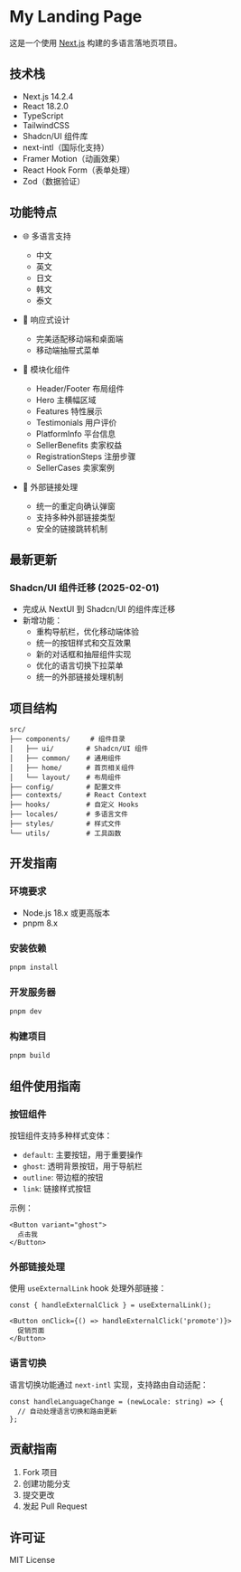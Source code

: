 # My Landing Page

这是一个使用 [Next.js](https://nextjs.org) 构建的多语言落地页项目。

## 技术栈

- Next.js 14.2.4
- React 18.2.0
- TypeScript
- TailwindCSS
- Shadcn/UI 组件库
- next-intl（国际化支持）
- Framer Motion（动画效果）
- React Hook Form（表单处理）
- Zod（数据验证）

## 功能特点

- 🌐 多语言支持
  - 中文
  - 英文
  - 日文
  - 韩文
  - 泰文

- 📱 响应式设计
  - 完美适配移动端和桌面端
  - 移动端抽屉式菜单

- 🎨 模块化组件
  - Header/Footer 布局组件
  - Hero 主横幅区域
  - Features 特性展示
  - Testimonials 用户评价
  - PlatformInfo 平台信息
  - SellerBenefits 卖家权益
  - RegistrationSteps 注册步骤
  - SellerCases 卖家案例

- 🔄 外部链接处理
  - 统一的重定向确认弹窗
  - 支持多种外部链接类型
  - 安全的链接跳转机制

## 最新更新

### Shadcn/UI 组件迁移 (2025-02-01)

- 完成从 NextUI 到 Shadcn/UI 的组件库迁移
- 新增功能：
  - 重构导航栏，优化移动端体验
  - 统一的按钮样式和交互效果
  - 新的对话框和抽屉组件实现
  - 优化的语言切换下拉菜单
  - 统一的外部链接处理机制

## 项目结构

```
src/
├── components/     # 组件目录
│   ├── ui/        # Shadcn/UI 组件
│   ├── common/    # 通用组件
│   ├── home/      # 首页相关组件
│   └── layout/    # 布局组件
├── config/        # 配置文件
├── contexts/      # React Context
├── hooks/         # 自定义 Hooks
├── locales/       # 多语言文件
├── styles/        # 样式文件
└── utils/         # 工具函数
```

## 开发指南

### 环境要求

- Node.js 18.x 或更高版本
- pnpm 8.x

### 安装依赖

```bash
pnpm install
```

### 开发服务器

```bash
pnpm dev
```

### 构建项目

```bash
pnpm build
```

## 组件使用指南

### 按钮组件

按钮组件支持多种样式变体：

- `default`: 主要按钮，用于重要操作
- `ghost`: 透明背景按钮，用于导航栏
- `outline`: 带边框的按钮
- `link`: 链接样式按钮

示例：
```tsx
<Button variant="ghost">
  点击我
</Button>
```

### 外部链接处理

使用 `useExternalLink` hook 处理外部链接：

```tsx
const { handleExternalClick } = useExternalLink();

<Button onClick={() => handleExternalClick('promote')}>
  促销页面
</Button>
```

### 语言切换

语言切换功能通过 `next-intl` 实现，支持路由自动适配：

```tsx
const handleLanguageChange = (newLocale: string) => {
  // 自动处理语言切换和路由更新
};
```

## 贡献指南

1. Fork 项目
2. 创建功能分支
3. 提交更改
4. 发起 Pull Request

## 许可证

MIT License

